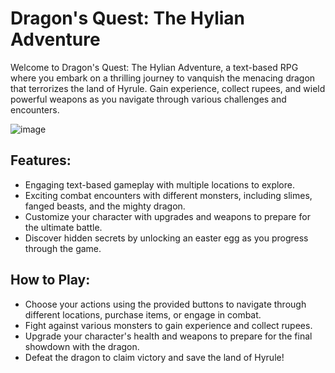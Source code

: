 # Dragon's Quest: The Hylian Adventure

Welcome to Dragon's Quest: The Hylian Adventure, a text-based RPG where you embark on a thrilling journey to vanquish the menacing dragon that terrorizes the land of Hyrule. Gain experience, collect rupees, and wield powerful weapons as you navigate through various challenges and encounters.

![image](https://github.com/JoaoCoquim/Dragons-Quest-The-Hylian-Adventure/assets/113604962/6fb56fd1-8bc3-4eb2-901d-92f148af715a)

## Features:
- Engaging text-based gameplay with multiple locations to explore.
- Exciting combat encounters with different monsters, including slimes, fanged beasts, and the mighty dragon.
- Customize your character with upgrades and weapons to prepare for the ultimate battle.
- Discover hidden secrets by unlocking an easter egg as you progress through the game.

## How to Play:
- Choose your actions using the provided buttons to navigate through different locations, purchase items, or engage in combat.
- Fight against various monsters to gain experience and collect rupees.
- Upgrade your character's health and weapons to prepare for the final showdown with the dragon.
- Defeat the dragon to claim victory and save the land of Hyrule!
